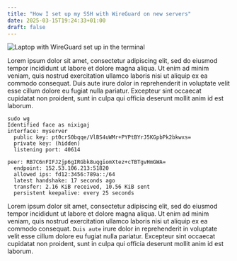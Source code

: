 ```yaml
---
title: "How I set up my SSH with WireGuard on new servers"
date: 2025-03-15T19:24:33+01:00
draft: false
---
```


![Laptop with WireGuard set up in the terminal](/post-assets/wg-setup/laptop.jpg)

Lorem ipsum dolor sit amet, consectetur adipiscing elit, sed do eiusmod tempor incididunt ut labore et dolore magna aliqua. Ut enim ad minim veniam, quis nostrud exercitation ullamco laboris nisi ut aliquip ex ea commodo consequat. Duis aute irure dolor in reprehenderit in voluptate velit esse cillum dolore eu fugiat nulla pariatur. Excepteur sint occaecat cupidatat non proident, sunt in culpa qui officia deserunt mollit anim id est laborum.

```terminal
sudo wg
Identified face as nixigaj
interface: myserver
  public key: pt0crS0bqqe/VlBS4uWMr+PYPtBYrJ5KGpbPk2bkwxs=
  private key: (hidden)
  listening port: 40614

peer: RB7C6nFIFJ2jp6gIRGbk8uqgiomXtez+cTBTgvHmGWA=
  endpoint: 152.53.106.213:51820
  allowed ips: fd12:3456:789a::/64
  latest handshake: 17 seconds ago
  transfer: 2.16 KiB received, 10.56 KiB sent
  persistent keepalive: every 25 seconds
```

Lorem ipsum dolor sit amet, consectetur adipiscing elit, sed do eiusmod tempor incididunt ut labore et dolore magna aliqua. Ut enim ad minim veniam, quis nostrud exercitation ullamco laboris nisi ut aliquip ex ea commodo consequat. `Duis aute` irure dolor in reprehenderit in voluptate velit esse cillum dolore eu fugiat nulla pariatur. Excepteur sint occaecat cupidatat non proident, sunt in culpa qui officia deserunt mollit anim id est laborum.
